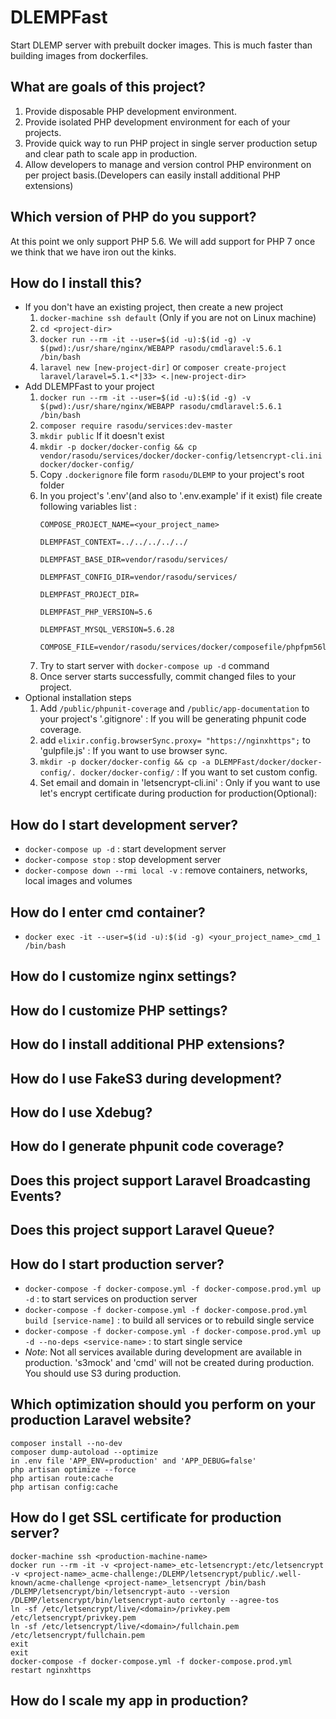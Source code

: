 # DLEMPFast
Start DLEMP server with prebuilt docker images. This is much faster than building images from dockerfiles.

## What are goals of this project?
1. Provide disposable PHP development environment.
2. Provide isolated PHP development environment for each of your projects.
3. Provide quick way to run PHP project in single server production setup and clear path to scale app in production.
4. Allow developers to manage and version control PHP environment on per project basis.(Developers can easily install additional PHP extensions)

## Which version of PHP do you support?
At this point we only support PHP 5.6. We will add support for PHP 7 once we think that we have iron out the kinks.

## How do I install this?
- If you don't have an existing project, then create a new project
    1. ```docker-machine ssh default``` (Only if you are not on Linux machine)
    2. ```cd <project-dir>```
    3. ```docker run --rm -it --user=$(id -u):$(id -g) -v $(pwd):/usr/share/nginx/WEBAPP rasodu/cmdlaravel:5.6.1 /bin/bash```
    4. ```laravel new [new-project-dir]``` or ```composer create-project laravel/laravel=5.1.<*|33> <.|new-project-dir>```
- Add DLEMPFast to your project
    1. ```docker run --rm -it --user=$(id -u):$(id -g) -v $(pwd):/usr/share/nginx/WEBAPP rasodu/cmdlaravel:5.6.1 /bin/bash```
    1. ```composer require rasodu/services:dev-master```
    3. ```mkdir public``` If it doesn't exist
    4. ```mkdir -p docker/docker-config && cp vendor/rasodu/services/docker/docker-config/letsencrypt-cli.ini docker/docker-config/```
    1. Copy ```.dockerignore``` file form ```rasodu/DLEMP``` to your project's root folder
    5. In you project's '.env'(and also to '.env.example' if it exist) file create following variables list :
        ```
        COMPOSE_PROJECT_NAME=<your_project_name>

        DLEMPFAST_CONTEXT=../../../../../

        DLEMPFAST_BASE_DIR=vendor/rasodu/services/

        DLEMPFAST_CONFIG_DIR=vendor/rasodu/services/

        DLEMPFAST_PROJECT_DIR=

        DLEMPFAST_PHP_VERSION=5.6

        DLEMPFAST_MYSQL_VERSION=5.6.28

        COMPOSE_FILE=vendor/rasodu/services/docker/composefile/phpfpm56laravel.yml;vendor/rasodu/services/docker/composefile/phpfpm56laravel.override.yml;vendor/rasodu/services/docker/composefile/nginx.yml;vendor/rasodu/services/docker/composefile/nginxlaravel.yml
        ```
    6. Try to start server with ```docker-compose up -d``` command
    7. Once server starts successfully, commit changed files to your project.
- Optional installation steps
    1. Add ```/public/phpunit-coverage``` and ```/public/app-documentation``` to your project's '.gitignore' : If you will be generating phpunit code coverage.
    2. add ```elixir.config.browserSync.proxy= "https://nginxhttps";``` to 'gulpfile.js' : If you want to use browser sync.
    3. ```mkdir -p docker/docker-config && cp -a DLEMPFast/docker/docker-config/. docker/docker-config/``` : If you want to set custom config.
    4. Set email and domain in 'letsencrypt-cli.ini' : Only if you want to use let's encrypt certificate during production for production(Optional):


## How do I start development server?
- ```docker-compose up -d``` : start development server
- ```docker-compose stop``` : stop development server
- ```docker-compose down --rmi local -v``` : remove containers, networks, local images and volumes

## How do I enter cmd container?
- ```docker exec -it --user=$(id -u):$(id -g) <your_project_name>_cmd_1 /bin/bash```

## How do I customize nginx settings?

## How do I customize PHP settings?

## How do I install additional PHP extensions?

## How do I use FakeS3 during development?

## How do I use Xdebug?

## How do I generate phpunit code coverage?

## Does this project support Laravel Broadcasting Events?

## Does this project support Laravel Queue?

## How do I start production server?
- ```docker-compose -f docker-compose.yml -f docker-compose.prod.yml up -d``` : to start services on production server
- ```docker-compose -f docker-compose.yml -f docker-compose.prod.yml build [service-name]``` : to build all services or to rebuild single service
- ```docker-compose -f docker-compose.yml -f docker-compose.prod.yml up -d --no-deps <service-name>``` : to start single service
- *Note*: Not all services available during development are available in production. 's3mock' and 'cmd' will not be created during production. You should use S3 during production.

## Which optimization should you perform on your production Laravel website?
```
composer install --no-dev
composer dump-autoload --optimize
in .env file 'APP_ENV=production' and 'APP_DEBUG=false'
php artisan optimize --force
php artisan route:cache
php artisan config:cache
```

## How do I get SSL certificate for production server?
```
docker-machine ssh <production-machine-name>
docker run --rm -it -v <project-name>_etc-letsencrypt:/etc/letsencrypt -v <project-name>_acme-challenge:/DLEMP/letsencrypt/public/.well-known/acme-challenge <project-name>_letsencrypt /bin/bash
/DLEMP/letsencrypt/bin/letsencrypt-auto --version
/DLEMP/letsencrypt/bin/letsencrypt-auto certonly --agree-tos
ln -sf /etc/letsencrypt/live/<domain>/privkey.pem /etc/letsencrypt/privkey.pem
ln -sf /etc/letsencrypt/live/<domain>/fullchain.pem /etc/letsencrypt/fullchain.pem
exit
exit
docker-compose -f docker-compose.yml -f docker-compose.prod.yml restart nginxhttps
```

## How do I scale my app in production?
